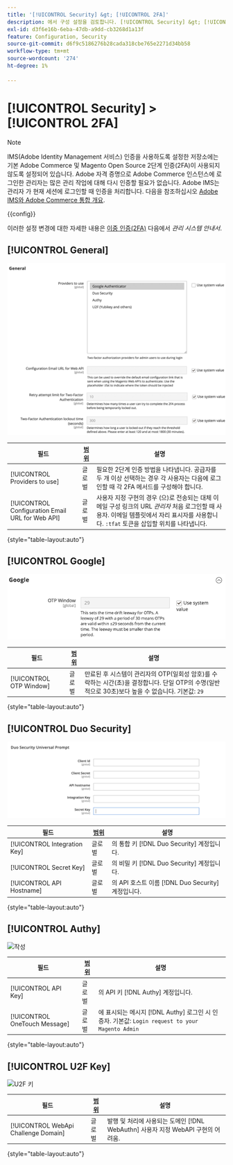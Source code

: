 ```yaml
---
title: '[!UICONTROL Security] &gt; [!UICONTROL 2FA]'
description: 에서 구성 설정을 검토합니다. [!UICONTROL Security] &gt; [!UICONTROL 2FA] 상거래 관리자의 페이지입니다.
exl-id: d3f6e16b-6eba-47db-a9dd-cb3268d1a13f
feature: Configuration, Security
source-git-commit: d6f9c5186276b28cada318cbe765e2271d34bb58
workflow-type: tm+mt
source-wordcount: '274'
ht-degree: 1%

---
```


# [!UICONTROL Security] > [!UICONTROL 2FA]

>[!NOTE]
>
>IMS(Adobe Identity Management 서비스) 인증을 사용하도록 설정한 저장소에는 기본 Adobe Commerce 및 Magento Open Source 2단계 인증(2FA)이 사용되지 않도록 설정되어 있습니다. Adobe 자격 증명으로 Adobe Commerce 인스턴스에 로그인한 관리자는 많은 관리 작업에 대해 다시 인증할 필요가 없습니다. Adobe IMS는 관리자 가 현재 세션에 로그인할 때 인증을 처리합니다. 다음을 참조하십시오 [Adobe IMS와 Adobe Commerce 통합 개요](https://experienceleague.adobe.com/docs/commerce-admin/start/admin/ims/adobe-ims-integration-overview.html).

{{config}}

이러한 설정 변경에 대한 자세한 내용은 [이중 인증(2FA)](../../systems/security-two-factor-authentication.md) 다음에서 _관리 시스템 안내서_.

## [!UICONTROL General]

![일반](./assets/2fa-general.png)<!-- zoom -->

| 필드 | [범위](../../getting-started/websites-stores-views.md#scope-settings) | 설명 |
|--- |--- |--- |
| [!UICONTROL Providers to use] | 글로벌 | 필요한 2단계 인증 방법을 나타냅니다. 공급자를 두 개 이상 선택하는 경우 각 사용자는 다음에 로그인할 때 각 2FA 메서드를 구성해야 합니다. |
| [!UICONTROL Configuration Email URL for Web API] | 글로벌 | 사용자 지정 구현의 경우 (으)로 전송되는 대체 이메일 구성 링크의 URL _관리자_ 처음 로그인할 때 사용자. 이메일 템플릿에서 자리 표시자를 사용합니다. `:tfat` 토큰을 삽입할 위치를 나타냅니다. |

{style="table-layout:auto"}

## [!UICONTROL Google]

![Google](./assets/2fa-google.png)<!-- zoom -->

| 필드 | [범위](../../getting-started/websites-stores-views.md#scope-settings) | 설명 |
|--- |--- |--- |
| [!UICONTROL OTP Window] | 글로벌 | 만료된 후 시스템이 관리자의 OTP(일회성 암호)를 수락하는 시간(초)을 결정합니다. 단일 OTP의 수명(일반적으로 30초)보다 높을 수 없습니다. 기본값: `29` |

{style="table-layout:auto"}

## [!UICONTROL Duo Security]

![듀오 보안](./assets/2fa-duo-security.png)<!-- zoom -->

| 필드 | [범위](../../getting-started/websites-stores-views.md#scope-settings) | 설명 |
|--- |--- |--- |
| [!UICONTROL Integration Key] | 글로벌 | 의 통합 키 [!DNL Duo Security] 계정입니다. |
| [!UICONTROL Secret Key] | 글로벌 | 의 비밀 키 [!DNL Duo Security] 계정입니다. |
| [!UICONTROL API Hostname] | 글로벌 | 의 API 호스트 이름 [!DNL Duo Security] 계정입니다. |

{style="table-layout:auto"}

## [!UICONTROL Authy]

![작성](./assets/2fa-authy.png)<!-- zoom -->

| 필드 | [범위](../../getting-started/websites-stores-views.md#scope-settings) | 설명 |
|--- |--- |--- |
| [!UICONTROL API Key] | 글로벌 | 의 API 키 [!DNL Authy] 계정입니다. |
| [!UICONTROL OneTouch Message] | 글로벌 | 에 표시되는 메시지 [!DNL Authy] 로그인 시 인증자. 기본값: `Login request to your Magento Admin` |

{style="table-layout:auto"}

## [!UICONTROL U2F Key]

![U2F 키](./assets/2fa-u2f-key.png)<!-- zoom -->

| 필드 | [범위](../../getting-started/websites-stores-views.md#scope-settings) | 설명 |
|--- |--- |--- |
| [!UICONTROL WebApi Challenge Domain] | 글로벌 | 발행 및 처리에 사용되는 도메인 [!DNL WebAuthn] 사용자 지정 WebAPI 구현의 어려움. |

{style="table-layout:auto"}

